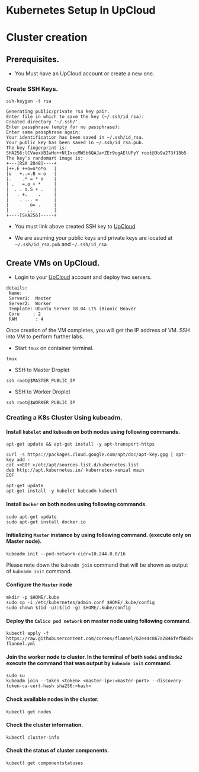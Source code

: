 # Kubernetes Setup In UpCloud

# Cluster creation

## Prerequisites.


- You Must have an UpCloud account or create a new one.


### Create SSH Keys.


```command
ssh-keygen -t rsa
```
```
Generating public/private rsa key pair.
Enter file in which to save the key (~/.ssh/id_rsa): 
Created directory '~/.ssh/'.
Enter passphrase (empty for no passphrase): 
Enter same passphrase again: 
Your identification has been saved in ~/.ssh/id_rsa.
Your public key has been saved in ~/.ssh/id_rsa.pub.
The key fingerprint is:
SHA256:lCVaexVBIwHo++NlIxccMW5b6QAJa+ZEr9ogAElUFyY root@3b9a273f18b5
The key's randomart image is:
+---[RSA 2048]----+
|++.E ++o=o*o*o   |
|o   +..=.B = o   |
|.    .* = * o    |
| .   =.o + *     |
|  . . o.S + .    |
|   . +.    .     |
|    . ... =      |
|        o= .     |
|       ...       |
+----[SHA256]-----+

```

- You must link above created SSH key to [UpCloud](https://hub.upcloud.com/account/ssh)

- We are asuming your public keys and private keys are located at `~/.ssh/id_rsa.pub` and `~/.ssh/id_rsa`


## Create VMs on UpCloud.

- Login to your [UpCloud](https://hub.upcloud.com/deploy) account and deploy two servers.

```
details:
 Name:
 Server1:  Master
 Server2:  Worker
 Template: Ubuntu Server 18.04 LTS (Bionic Beaver
 Core     : 2
 RAM       : 4
```

Once creation of the VM completes, you will get the IP address of VM. SSH into VM to perform further labs.



- Start `tmux` on container terminal.

```command
tmux
```

-  SSH to Master Droplet

```command
ssh root@$MASTER_PUBLIC_IP
```

-  SSH to Worker Droplet

```command
ssh root@$WORKER_PUBLIC_IP
```

### Creating a K8s Cluster Using kubeadm.

#### Install `kubelet` and `kubeadm` on both nodes using following commands.

```command
apt-get update && apt-get install -y apt-transport-https
```
```command
curl -s https://packages.cloud.google.com/apt/doc/apt-key.gpg | apt-key add -
cat <<EOF >/etc/apt/sources.list.d/kubernetes.list
deb http://apt.kubernetes.io/ kubernetes-xenial main
EOF
```
```command
apt-get update
apt-get install -y kubelet kubeadm kubectl
```
#### Install `Docker` on both nodes using following commands.

```command
sudo apt-get update
sudo apt-get install docker.io
```
#### Initializing `Master` instance by using following command. (execute only on Master node).

```command
kubeadm init --pod-network-cidr=10.244.0.0/16
```
Please note down the `kubeadm join` command that will be shown as output of `kubeadm init` command.

#### Configure the `Master` node

```command
mkdir -p $HOME/.kube
sudo cp -i /etc/kubernetes/admin.conf $HOME/.kube/config
sudo chown $(id -u):$(id -g) $HOME/.kube/config
```
#### Deploy the `Calico pod network` on master node using following command.

```command
kubectl apply -f https://raw.githubusercontent.com/coreos/flannel/62e44c867a2846fefb68bd5f178daf4da3095ccb/Documentation/kube-flannel.yml

```
####  Join the worker node to cluster. In the terminal of both `Node1` and `Node2` execute the command that was output by `kubeadm init` command.

```command
sudo su
kubeadm join --token <token> <master-ip>:<master-port> --discovery-token-ca-cert-hash sha256:<hash>
```

#### Check available nodes in the cluster.

```command
kubectl get nodes
```
#### Check the cluster information.

```command
kubectl cluster-info
```
#### Check the status of cluster components.

```command
kubectl get componentstatuses
```

